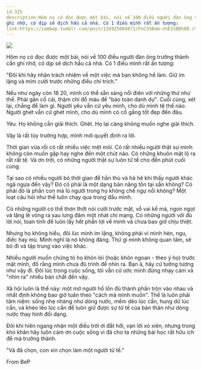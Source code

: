 ```yaml
---
id:325
description:Hôm nọ có đọc được một bài, nói về 100 điều người đàn ông trưởng thành cần
ghi nhớ, có dịp sẽ dịch hầu cả nhà. Có 1 điều mình rất ấn tượng:
link:https://iambep.tumblr.com/post/134925004871/h%C3%B4m-n%E1%BB%8D-c%C3%B3-%C4%91%E1%BB%8Dc-%C4%91%C6%B0%E1%BB%A3c-m%E1%BB%99t-b%C3%A0i-n%C3%B3i-v%E1%BB%81-100-%C4%91i%E1%BB%81u-ng%C6%B0%E1%BB%9Di
---
```


![](https://64.media.tumblr.com/ecc540c292b961ed18a5af4947f27471/tumblr_nz5h7aW2kf1u3a9rjo1_500.jpg)

Hôm nọ có đọc được một bài, nói về 100 điều người đàn ông trưởng thành cần
ghi nhớ, có dịp sẽ dịch hầu cả nhà. Có 1 điều mình rất ấn tượng:

"Đôi khi hãy nhận trách nhiệm về một việc mà bạn không hề làm. Giữ im lặng
và mỉm cười trước những điều chỉ trích."

Nếu như ngày còn 18 20, mình có thể sẵn sàng nổi điên với những thứ như
thế. Phải gân cổ cãi, thậm chí đổ máu để "bảo toàn danh dự". Cuối cùng,
xét lại, chẳng để làm gì. Người yêu vẫn cứ yêu mình, cho dù mình tệ thế
nào. Người ghét vẫn cứ ghét mình, cho dù mình có cố gắng tốt đẹp đến đâu.

Yêu. Họ không cần giải thích. Ghét. Họ lại càng không muốn nghe giải thích.

Vậy là rất tùy trường hợp, mình mới quyết định ra lời.

Thời gian vừa rồi có rất nhiều việc mệt mỏi. Có rất nhiều người thật sự
mình không còn muốn gặp hay nghe đến một chút nào. Có những khuôn mặt lộ
ra rất rất tệ. Và ơn trời, có những người thật sự luôn tử tế cho đến phút
cuối cùng.

Tại sao có nhiều người bỏ thời gian để hằn thù và hả hê khi thấy người khác
ngã ngựa đến vậy? Đó có phải là một dạng bản năng tồn tại sẵn không? Có
phải đó là phần con mà lũ người trong họ không chế ngự nổi không? Một loạt
câu hỏi như thế luôn chạy qua trong đầu mình.

Có những người có thể thơn thớt nói cười trước mặt, vỗ vai kề má, ngon ngọt
và lặng lẽ vòng ra sau lưng đâm một nhát chí mạng. Có những người với đủ
lời nói, toan tính để luôn lấy hết phần lợi về mình và chưa bao giờ chịu
thiệt.

Nhưng họ không hiểu, đôi lúc mình im lặng, không phải vì mình hèn, ngu,
điếc hay mù. Mình nghĩ là nó không đáng. Thứ gì mình không quan tâm, sẽ
bỏ đi và tập trung vào việc khác.

Nhiều người muốn chứng tỏ họ khôn lỏi (hoặc khôn ngoan - theo ý họ) trước
mặt mình, đồ rằng mình chưa đủ trình để nhìn ra. Bạn à, hãy cứ tưởng tượng
như vậy đi. Đôi lúc trong cuộc sống, tôi vẫn cứ ước mình đừng nhạy cảm và
"nhìn ra" nhiều bản chất đến vậy.

Xã hội luôn là thế này: một mớ người hổ lốn đủ thành phần trộn vào nhau
và nhất định không bao giờ tuân theo "cách mà mình muốn". Thế là luôn phải
tâm niệm: sống nhẹ nhàng như dòng nước, mềm dẻo lúc cần, hung dữ lúc cần,
và khéo léo lúc cần để luôn giữ được sự tử tế của bản thân như dòng nước
thay hình đổi dạng.

Đôi khi hiên ngang nhận một điều trời ơi đất hỡi, vạn lời xỏ xiên, nhưng
trong khó khăn hãy luôn cảm ơn cuộc sống vì đã cho ta những bài học rất
hữu ích để mà trưởng thành.

"Và đã chọn, con xin chọn làm một người tử tế."

From BeP